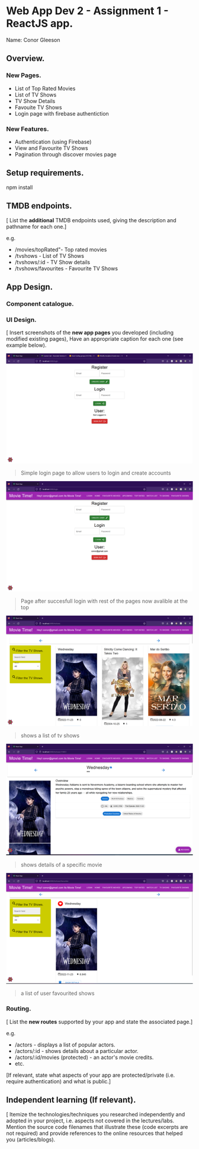 # Web App Dev 2 - Assignment 1 - ReactJS app.

Name: Conor Gleeson

## Overview.


### New Pages.

+ List of Top Rated Movies
+ List of TV Shows
+ TV Show Details
+ Favouite TV Shows
+ Login page with firebase authentiction

### New Features.

+ Authentication (using Firebase)
+ View and Favourite TV Shows
+ Pagination through discover movies page

## Setup requirements.

npm install

## TMDB endpoints.

[ List the __additional__ TMDB endpoints used, giving the description and pathname for each one.] 

e.g.

+ /movies/topRated"- Top rated movies
+ /tvshows - List of TV Shows
+ /tvshows/:id - TV Show details
+ /tvshows/favourites - Favourite TV Shows 

## App Design.

### Component catalogue.

### UI Design.

[ Insert screenshots of the __new app pages__ you developed (including modified existing pages), Have an appropriate caption for each one (see example below).

![ ](./images/login.png)

>Simple login page to allow users to login and create accounts

![ ](./images/logedin.png)

>Page after succesfull login with rest of the pages now avalible at the top

![ ](./images/tvshows.png)

>shows a list of tv shows

![ ](./images/showdetails.png)

>shows details of a specific movie 

![ ](./images/favouriteshows.png)

>a list of user favourited shows

### Routing.

[ List the __new routes__ supported by your app and state the associated page.]

e.g. 

+ /actors - displays a list of popular actors.
+ /actors/:id - shows details about a particular actor.
+ /actors/:id/movies (protected) - an actor's movie credits.
+ etc.

[If relevant, state what aspects of your app are protected/private (i.e. require authentication) and what is public.]

## Independent learning (If relevant).

[ Itemize the technologies/techniques you researched independently and adopted in your project, i.e. aspects not covered in the lectures/labs. Mention the source code filenames that illustrate these  (code excerpts are not required) and provide references to the online resources that helped you (articles/blogs).
